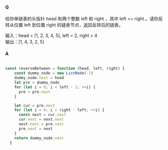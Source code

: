 #### Q

给你单链表的头指针 head 和两个整数 left 和 right ，其中 left <= right 。请你反转从位置 left 到位置 right 的链表节点，返回反转后的链表。

输入：head = [1, 2, 3, 4, 5], left = 2, right = 4  
输出：[1, 4, 3, 2, 5]

#### A

```js

const reverseBetween = function (head, left, right) {
    const dummy_node = new ListNode(-1)
    dummy_node.next = head
    let pre = dummy_node
    for (let i = 0; i < left - 1; ++i) {
      pre = pre.next
    }

    let cur = pre.next
    for (let i = 0; i < right - left; ++i) {
      const next = cur.next
      cur.next = next.next
      next.next = pre.next
      pre.next = next
    }
    return dummy_node.next
  }

```
